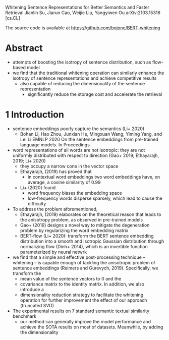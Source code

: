 Whitening Sentence Representations for Better Semantics and Faster Retrieval
Jianlin Su, Jiarun Cao, Weijie Liu, Yangyiwen Ou
arXiv:2103.15316 [cs.CL]

The source code is available at https://github.com/bojone/BERT-whitening

# Abstract

* attempts of boosting the isotropy of sentence distribution,
  such as flow-based model
* we find that the traditional whitening operation can similarly enhance the
  isotropy of sentence representations and achieve competitive results
  * also capable of reducing the dimensionality of the sentence representation
    * significantly reduce the storage cost and accelerate the retrieval

# 1 Introduction

* sentence embeddings poorly capture the semantics (Li+ 2020)
  * Bohan Li, Hao Zhou, Junxian He, Mingxuan Wang, Yiming Yang, and Lei Li
    EMNLP 2020
    On the sentence embeddings from pre-trained language models. In Proceedings
* word representations of all words are not isotropic:
  they are not uniformly distributed with respect to direction
  (Gao+ 2019; Ethayarajh, 2019; Li+ 2020)
  * they occupy a narrow cone in the vector space
  * Ethayarajh, (2019) has proved that
    * in contextual word embeddings two word embeddings have, on average, a
      cosine similarity of 0.99
  * Li+ (2020) found
    * word frequency biases the embedding space
    * low-frequency words disperse sparsely, which lead to cause the difficulty
* To address the problem aforementioned,
  * Ethayarajh, (2019) elaborates on the theoretical reason that leads to the
    anisotropy problem, as observed in pre-trained models
  * Gao+ (2019) designs a novel way to mitigate the degeneration problem by
    regularizing the word embedding matrix
  * BERT-flow (Li+ 2020): transform the BERT sentence embedding distribution
    into a smooth and isotropic Gaussian distribution through normalizing flow
    (Dinh+ 2014), which is an invertible function parameterized by neural netwrk
* we find that a simple and effective post-processing technique – whitening – is
  capable enough of tackling the anisotropic problem of sentence embeddings
  (Reimers and Gurevych, 2019). Specifically, we transform the
  * mean value of the sentence vectors to 0 and the
  * covariance matrix to the identity matrix. In addition, we also introduce a
  * dimensionality reduction strategy to facilitate the whitening operation for
    further improvement the effect of our approach (truncated SVD)
* The experimental results on 7 standard semantic textual similarity benchmark
  * our method can generally improve the model performance and achieve the SOTA
    results on most of datasets.  Meanwhile, by adding the dimensionality
